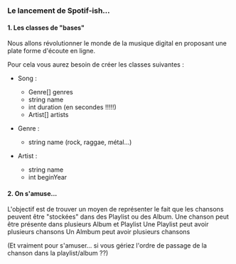 
### Le lancement de Spotif-ish...

#### 1. Les classes de "bases"

Nous allons révolutionner le monde de la musique digital en proposant une plate forme d'écoute en ligne.

Pour cela vous aurez besoin de créer les classes suivantes :
- Song :
  - Genre[] genres
  - string name
  - int duration (en secondes !!!!!)
  - Artist[] artists

- Genre :
  - string name (rock, raggae, métal...)

- Artist :
  - string name
  - int beginYear

#### 2. On s'amuse...

L'objectif est de trouver un moyen de représenter le fait que les chansons peuvent être "stockées" dans des Playlist ou des Album.
Une chanson peut être présente dans plusieurs Album et Playlist
Une Playlist peut avoir plusieurs chansons
Un Almbum peut avoir plusieurs chansons

(Et vraiment pour s'amuser... si vous gériez l'ordre de passage de la chanson dans la playlist/album ??)
